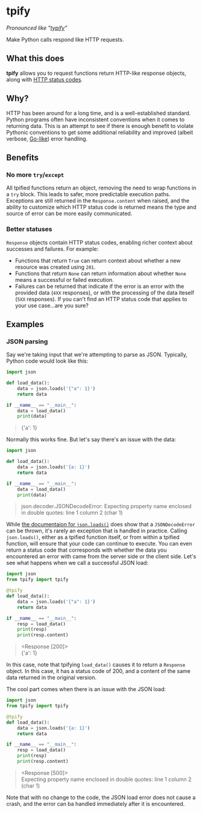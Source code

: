 # tpify
_Pronounced like "[typify](https://www.dictionary.com/browse/typify)"_

Make Python calls respond like HTTP requests.

## What this does
**tpify** allows you to request functions return HTTP-like response objects, along with [HTTP status codes](https://developer.mozilla.org/en-US/docs/Web/HTTP/Status).

## Why?
HTTP has been around for a long time, and is a well-established standard. Python programs often have inconsistent conventions when it comes to returning data. This is an attempt to see if there is enough benefit to violate Pythonic conventions to get some additional reliability and improved (albeit verbose, [Go-like](https://go.dev/blog/error-handling-and-go)) error handling.

## Benefits
### No more `try`/`except`
All tpified functions return an object, removing the need to wrap functions in a `try` block. This leads to safer, more predictable execution paths. Exceptions are still returned in the `Response.content` when raised, and the ability to customize which HTTP status code is returned means the type and source of error can be more easily communicated.

### Better statuses
`Response` objects contain HTTP status codes, enabling richer context about successes and failures. For example:
* Functions that return `True` can return context about whether a new resource was created using `201`.
* Functions that return `None` can return information about whether `None` means a successful or failed execution.
* Failures can be returned that indicate if the error is an error with the provided data (`4XX` responses), or with the processing of the data iteself (`5XX` responses).
If you can't find an HTTP status code that applies to your use case...are you sure?

## Examples
### JSON parsing
Say we're taking input that we're attempting to parse as JSON. Typically, Python code would look like this:
```python
import json

def load_data():
    data = json.loads('{"a": 1}')
    return data

if __name__ == "__main__":
    data = load_data()
    print(data)
```
> {'a': 1}

Normally this works fine. But let's say there's an issue with the data:
```python
import json

def load_data():
    data = json.loads('{a: 1}')
    return data

if __name__ == "__main__":
    data = load_data()
    print(data)
```
> json.decoder.JSONDecodeError: Expecting property name enclosed in double quotes: line 1 column 2 (char 1)

While [the documentaion for `json.loads()`](https://docs.python.org/3.11/library/json.html#json.loads) does show that a `JSONDecodeError` can be thrown, it's rarely an exception that is handled in practice. Calling `json.loads()`, either as a tpified function itself, or from within a tpified function, will ensure that your code can continue to execute. You can even return a status code that corresponds with whether the data you encountered an error with came from the server side or the client side. Let's see what happens when we call a successful JSON load:

```python
import json
from tpify import tpify

@tpify
def load_data():
    data = json.loads('{"a": 1}')
    return data

if __name__ == "__main__":
    resp = load_data()
    print(resp)
    print(resp.content)
```
><Response [200]><br>
{'a': 1}

In this case, note that tpifying `load_data()` causes it to return a `Response` object. In this case, it has a status code of 200, and a content of the same data returned in the original version.

The cool part comes when there is an issue with the JSON load:
```python
import json
from tpify import tpify

@tpify
def load_data():
    data = json.loads('{a: 1}')
    return data

if __name__ == "__main__":
    resp = load_data()
    print(resp)
    print(resp.content)
```
> <Response [500]><br>
Expecting property name enclosed in double quotes: line 1 column 2 (char 1)

Note that with no change to the code, the JSON load error does not cause a crash, and the error can ba handled immediately after it is encountered.
